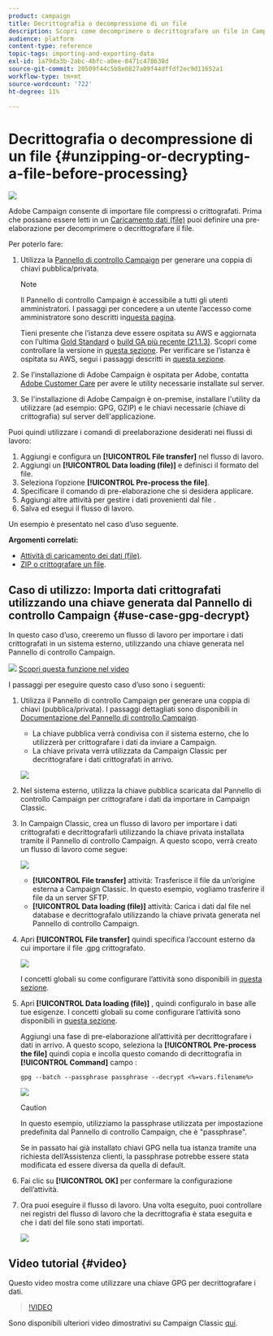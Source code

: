 ```yaml
---
product: campaign
title: Decrittografia o decompressione di un file
description: Scopri come decomprimere o decrittografare un file in Campaign Classic prima dell’elaborazione.
audience: platform
content-type: reference
topic-tags: importing-and-exporting-data
exl-id: 1a79da3b-2abc-4bfc-a0ee-8471c478638d
source-git-commit: 20509f44c5b8e0827a09f44dffdf2ec9d11652a1
workflow-type: tm+mt
source-wordcount: '722'
ht-degree: 11%

---
```


# Decrittografia o decompressione di un file {#unzipping-or-decrypting-a-file-before-processing}

![](../../assets/common.svg)

Adobe Campaign consente di importare file compressi o crittografati. Prima che possano essere letti in un [Caricamento dati (file)](../../workflow/using/data-loading--file-.md) puoi definire una pre-elaborazione per decomprimere o decrittografare il file.

Per poterlo fare:

1. Utilizza la [Pannello di controllo Campaign](https://experienceleague.adobe.com/docs/control-panel/using/instances-settings/gpg-keys-management.html#decrypting-data) per generare una coppia di chiavi pubblica/privata.

   >[!NOTE]
   >
   >Il Pannello di controllo Campaign è accessibile a tutti gli utenti amministratori. I passaggi per concedere a un utente l’accesso come amministratore sono descritti in[questa pagina](https://experienceleague.adobe.com/docs/control-panel/using/discover-control-panel/managing-permissions.html?lang=it#discover-control-panel).
   >
   >Tieni presente che l’istanza deve essere ospitata su AWS e aggiornata con l’ultima [Gold Standard](../../rn/using/gs-overview.md) o [build GA più recente (21.1.3)](../../rn/using/latest-release.md). Scopri come controllare la versione in [questa sezione](../../platform/using/launching-adobe-campaign.md#getting-your-campaign-version). Per verificare se l’istanza è ospitata su AWS, segui i passaggi descritti in [questa sezione](https://experienceleague.adobe.com/docs/control-panel/using/faq.html).

1. Se l’installazione di Adobe Campaign è ospitata per Adobe, contatta [Adobe Customer Care](https://helpx.adobe.com/it/enterprise/admin-guide.html/enterprise/using/support-for-experience-cloud.ug.html) per avere le utility necessarie installate sul server.
1. Se l&#39;installazione di Adobe Campaign è on-premise, installare l&#39;utility da utilizzare (ad esempio: GPG, GZIP) e le chiavi necessarie (chiave di crittografia) sul server dell&#39;applicazione.

Puoi quindi utilizzare i comandi di preelaborazione desiderati nei flussi di lavoro:

1. Aggiungi e configura un **[!UICONTROL File transfer]** nel flusso di lavoro.
1. Aggiungi un **[!UICONTROL Data loading (file)]** e definisci il formato del file.
1. Seleziona l’opzione **[!UICONTROL Pre-process the file]**.
1. Specificare il comando di pre-elaborazione che si desidera applicare.
1. Aggiungi altre attività per gestire i dati provenienti dal file .
1. Salva ed esegui il flusso di lavoro.

Un esempio è presentato nel caso d’uso seguente.

**Argomenti correlati:**

* [Attività di caricamento dei dati (file)](../../workflow/using/data-loading--file-.md).
* [ZIP o crittografare un file](../../workflow/using/how-to-use-workflow-data.md#zipping-or-encrypting-a-file).

## Caso di utilizzo: Importa dati crittografati utilizzando una chiave generata dal Pannello di controllo Campaign {#use-case-gpg-decrypt}

In questo caso d’uso, creeremo un flusso di lavoro per importare i dati crittografati in un sistema esterno, utilizzando una chiave generata nel Pannello di controllo Campaign.

![](assets/do-not-localize/how-to-video.png) [Scopri questa funzione nel video](#video)

I passaggi per eseguire questo caso d’uso sono i seguenti:

1. Utilizza il Pannello di controllo Campaign per generare una coppia di chiavi (pubblica/privata). I passaggi dettagliati sono disponibili in [Documentazione del Pannello di controllo Campaign](https://experienceleague.adobe.com/docs/control-panel/using/instances-settings/gpg-keys-management.html#decrypting-data).

   * La chiave pubblica verrà condivisa con il sistema esterno, che lo utilizzerà per crittografare i dati da inviare a Campaign.
   * La chiave privata verrà utilizzata da Campaign Classic per decrittografare i dati crittografati in arrivo.

   ![](assets/gpg_generate.png)

1. Nel sistema esterno, utilizza la chiave pubblica scaricata dal Pannello di controllo Campaign per crittografare i dati da importare in Campaign Classic.

1. In Campaign Classic, crea un flusso di lavoro per importare i dati crittografati e decrittografarli utilizzando la chiave privata installata tramite il Pannello di controllo Campaign. A questo scopo, verrà creato un flusso di lavoro come segue:

   ![](assets/gpg_import_workflow.png)

   * **[!UICONTROL File transfer]** attività: Trasferisce il file da un’origine esterna a Campaign Classic. In questo esempio, vogliamo trasferire il file da un server SFTP.
   * **[!UICONTROL Data loading (file)]** attività: Carica i dati dal file nel database e decrittografalo utilizzando la chiave privata generata nel Pannello di controllo Campaign.

1. Apri **[!UICONTROL File transfer]** quindi specifica l’account esterno da cui importare il file .gpg crittografato.

   ![](assets/gpg_key_transfer.png)

   I concetti globali su come configurare l’attività sono disponibili in [questa sezione](../../workflow/using/file-transfer.md).

1. Apri **[!UICONTROL Data loading (file)]** , quindi configuralo in base alle tue esigenze. I concetti globali su come configurare l’attività sono disponibili in [questa sezione](../../workflow/using/data-loading--file-.md).

   Aggiungi una fase di pre-elaborazione all’attività per decrittografare i dati in arrivo. A questo scopo, seleziona la **[!UICONTROL Pre-process the file]** quindi copia e incolla questo comando di decrittografia in **[!UICONTROL Command]** campo :

   `gpg --batch --passphrase passphrase --decrypt <%=vars.filename%>`

   ![](assets/gpg_load.png)

   >[!CAUTION]
   >
   >In questo esempio, utilizziamo la passphrase utilizzata per impostazione predefinita dal Pannello di controllo Campaign, che è &quot;passphrase&quot;.
   >
   >Se in passato hai già installato chiavi GPG nella tua istanza tramite una richiesta dell’Assistenza clienti, la passphrase potrebbe essere stata modificata ed essere diversa da quella di default.

1. Fai clic su **[!UICONTROL OK]** per confermare la configurazione dell’attività.

1. Ora puoi eseguire il flusso di lavoro. Una volta eseguito, puoi controllare nei registri del flusso di lavoro che la decrittografia è stata eseguita e che i dati del file sono stati importati.

   ![](assets/gpg_run.png)

## Video tutorial {#video}

Questo video mostra come utilizzare una chiave GPG per decrittografare i dati.

>[!VIDEO](https://video.tv.adobe.com/v/36482?quality=12)

Sono disponibili ulteriori video dimostrativi su Campaign Classic [qui](https://experienceleague.adobe.com/docs/campaign-classic-learn/tutorials/overview.html?lang=it).
